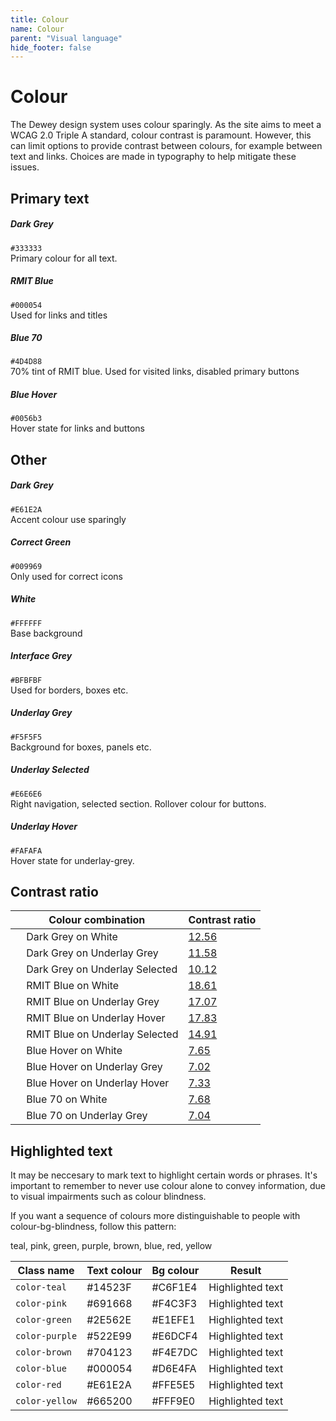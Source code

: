 ```yaml
---
title: Colour
name: Colour
parent: "Visual language"
hide_footer: false
---
```

<h1 class="margin-top-zero">Colour</h1>
<p class="lead">The Dewey design system uses colour sparingly. As the site aims to meet a WCAG 2.0 Triple A standard, colour contrast is paramount. However, this can limit options to provide contrast between colours, for example between text and links. Choices are made in typography to help mitigate these issues.</p>
<h2>Primary text</h2>
<!-- START row -->
<div class="row margin-top-lg">
	<div class="col-md-6">
		<!-- START swatch left -->
		<div class="swatch">
			<div class="colour colour-bg-dark-grey"></div>
			<div class="description">
				<h5>Dark Grey</h5>
				<p class="small">
					<code>#333333</code><br />Primary colour for all text.
				</p>
			</div>
		</div>
		<!-- END swatch left -->
	</div>
	<div class="col-md-6"> 
		<!-- START swatch right -->
		<div class="swatch">
			<div class="colour colour-bg-rmit-blue"></div>
			<div class="description">
				<h5>RMIT Blue</h5>
				<p class="small">
					<code>#000054</code><br />Used for links and titles
				</p>
			</div>
		</div>
	</div>
</div>
<!-- END row -->
<!-- START row -->
<div class="row">
	<div class="col-md-6">
		<!-- START swatch left -->
		<div class="swatch">
			<div class="colour colour-bg-blue-70"></div>
			<div class="description">
				<h5>Blue 70</h5>
				<p class="small">
					<code>#4D4D88</code><br />70% tint of RMIT blue. Used for visited links, disabled primary buttons
				</p>
			</div>
		</div>
		<!-- END swatch left -->
	</div>
	<div class="col-md-6"> 
		<!-- START swatch right -->
		<div class="swatch">
			<div class="colour colour-bg-blue-hover"></div>
			<div class="description">
				<h5>Blue Hover</h5>
				<p class="small">
					<code>#0056b3</code><br />Hover state for links and buttons
				</p>
			</div>
		</div>
		<!-- END swatch right -->
	</div>
</div>
<!-- END row -->
<h2>Other</h2>
<!-- START row -->
<div class="row margin-top-lg">
	<div class="col-md-6">
		<!-- START swatch left -->
		<div class="swatch">
			<div class="colour colour-bg-rmit-red"></div>
			<div class="description">
				<h5>Dark Grey</h5>
				<p class="small">
					<code>#E61E2A</code><br />Accent colour use sparingly
				</p>
			</div>
		</div>
		<!-- END swatch left -->
	</div>
	<div class="col-md-6"> 
		<!-- START swatch right -->
		<div class="swatch">
			<div class="colour colour-bg-correct-green"></div>
			<div class="description">
				<h5>Correct Green</h5>
				<p class="small">
					<code>#009969</code><br />Only used for correct icons
				</p>
			</div>
		</div>
		<!-- END swatch right -->
	</div>
</div>
<!-- END row -->
<!-- START row -->
<div class="row">
	<div class="col-md-6">
		<!-- START swatch left -->
		<div class="swatch">
			<div class="colour colour-bg-white"></div>
			<div class="description">
				<h5>White</h5>
				<p class="small">
					<code>#FFFFFF</code><br />Base background
				</p>
			</div>
		</div>
		<!-- END swatch left -->
	</div>
	<div class="col-md-6"> 
		<!-- START swatch right -->
		<div class="swatch">
			<div class="colour colour-bg-interface-grey"></div>
			<div class="description">
				<h5>Interface Grey</h5>
				<p class="small">
					<code>#BFBFBF</code><br />Used for borders, boxes etc.
				</p>
			</div>
		</div>
		<!-- END swatch right -->
	</div>
</div>
<!-- END row -->
<!-- START row -->
<div class="row">
	<div class="col-md-6">
		<!-- START swatch left -->
		<div class="swatch">
			<div class="colour colour-bg-underlay-grey"></div>
			<div class="description">
				<h5>Underlay Grey</h5>
				<p class="small">
					<code>#F5F5F5</code><br />Background for boxes, panels etc.
				</p>
			</div>
		</div>
		<!-- END swatch left -->
	</div>
	<div class="col-md-6"> 
		<!-- START swatch right -->
		<div class="swatch">
			<div class="colour colour-bg-underlay-selected"></div>
			<div class="description">
				<h5>Underlay Selected</h5>
				<p class="small">
					<code>#E6E6E6</code><br />Right navigation, selected section. Rollover colour for buttons.
				</p>
			</div>
		</div>
		<!-- END swatch right -->
	</div>
</div>
<!-- END row -->
<!-- START row -->
<div class="row">
	<div class="col-md-6">
		<!-- START swatch left -->
		<div class="swatch">
			<div class="colour colour-bg-underlay-hover"></div>
			<div class="description">
				<h5>Underlay Hover</h5>
				<p class="small">
					<code>#FAFAFA</code><br />Hover state for underlay-grey.
				</p>
			</div>
		</div>
		<!-- END swatch left -->
	</div>
</div>
<!-- END row -->
<h2>Contrast ratio</h2>
<div class="table-responsive">
<table class="table table-striped">
<thead>
<tr>
	<th>Colour combination</th>
	<th>Contrast ratio</th>
</tr>
</thead>
<tbody>
<tr>
	<td>
		<span class="colour-bg-sm colour-bg-dark-grey">&nbsp;</span>
		<span class="colour-bg-sm colour-bg-white">&nbsp;</span>
		Dark Grey on White</td>
	<td><a href="https://www.siegemedia.com/contrast-ratio#%23333333-on-white">12.56</a></td>
</tr>
<tr>
	<td>
		<span class="colour-bg-sm colour-bg-dark-grey">&nbsp;</span>
		<span class="colour-bg-sm colour-bg-underlay-grey">&nbsp;</span>
		Dark Grey on Underlay Grey</td>
	<td><a href="https://www.siegemedia.com/contrast-ratio#%23333333-on-%23f5f5f5">11.58</a></td>
</tr>
<tr>
	<td>
		<span class="colour-bg-sm colour-bg-dark-grey">&nbsp;</span>
		<span class="colour-bg-sm colour-bg-underlay-selected">&nbsp;</span>
		Dark Grey on Underlay Selected</td>
	<td><a href="https://www.siegemedia.com/contrast-ratio#%23333333-on-%23E6E6E6">10.12</a></td>
</tr>
<!--
<tr>
	<td>
		<span class="colour-bg-sm colour-bg-text-alt">&nbsp;</span>
		<span class="colour-bg-sm colour-bg-white">&nbsp;</span>
		Text Alt on White</td>
	<td><a href="https://www.siegemedia.com/contrast-ratio#%23525252-on-white">7.81</a></td>
</tr>
<tr>
	<td>
		<span class="colour-bg-sm colour-bg-text-alt">&nbsp;</span>
		<span class="colour-bg-sm colour-bg-underlay-grey">&nbsp;</span>
		Text Alt on Underlay Selected</td>
	<td><a href="https://www.siegemedia.com/contrast-ratio#%23525252-on-%23f5f5f5">7.16</a></td>
</tr>
-->
<tr>
	<td>
		<span class="colour-bg-sm colour-bg-rmit-blue">&nbsp;</span>
		<span class="colour-bg-sm colour-bg-white">&nbsp;</span>
		RMIT Blue on White</td>
	<td><a href="https://www.siegemedia.com/contrast-ratio#%23000054-on-white">18.61</a></td>
</tr>
<tr>
	<td>
		<span class="colour-bg-sm colour-bg-rmit-blue">&nbsp;</span>
		<span class="colour-bg-sm colour-bg-underlay-grey">&nbsp;</span>
		RMIT Blue on Underlay Grey</td>
	<td><a href="https://www.siegemedia.com/contrast-ratio#%23000054-on-%23f5f5f5">17.07</a></td>
</tr> 
<tr>
	<td>
		<span class="colour-bg-sm colour-bg-rmit-blue">&nbsp;</span>
		<span class="colour-bg-sm colour-bg-underlay-hover">&nbsp;</span>
		RMIT Blue on Underlay Hover</td>
	<td><a href="https://www.siegemedia.com/contrast-ratio#%23000054-on-%23fafafa">17.83</a></td>
</tr> 
<tr>
	<td>
		<span class="colour-bg-sm colour-bg-rmit-blue">&nbsp;</span>
		<span class="colour-bg-sm colour-bg-underlay-selected">&nbsp;</span>
		RMIT Blue on Underlay Selected</td>
	<td><a href="https://www.siegemedia.com/contrast-ratio#%23000054-on-%23E6E6E6">14.91</a></td>
</tr>
<!-- -->
<tr>
	<td>
		<span class="colour-bg-sm colour-bg-blue-hover">&nbsp;</span>
		<span class="colour-bg-sm colour-bg-white">&nbsp;</span>
		Blue Hover on White</td>
	<td><a href="https://www.siegemedia.com/contrast-ratio#%230051A8-on-white">7.65</a></td>
</tr>
<tr>
	<td>
		<span class="colour-bg-sm colour-bg-blue-hover">&nbsp;</span>
		<span class="colour-bg-sm colour-bg-underlay-grey">&nbsp;</span>
		Blue Hover on Underlay Grey</td>
	<td><a href="https://www.siegemedia.com/contrast-ratio#%230051A8-on-%23f5f5f5">7.02</a></td>
</tr> 
<tr>
	<td>
		<span class="colour-bg-sm colour-bg-blue-hover">&nbsp;</span>
		<span class="colour-bg-sm colour-bg-underlay-hover">&nbsp;</span>
		Blue Hover on Underlay Hover</td>
	<td><a href="https://www.siegemedia.com/contrast-ratio#%230051A8-on-%23fafafa">7.33</a></td>
</tr>
<!--
<tr>
	<td>
		<span class="colour-bg-sm colour-bg-blue-hover">&nbsp;</span>
		<span class="colour-bg-sm colour-bg-underlay-selected">&nbsp;</span>
		Blue Hover on Underlay Selected</td>
	<td><a href="https://www.siegemedia.com/contrast-ratio#%230F2699-on-%23E6E6E6">9.57</a></td>
</tr> 
-->
<!-- -->
<tr>
	<td>
		<span class="colour-bg-sm colour-bg-blue-70">&nbsp;</span>
		<span class="colour-bg-sm colour-bg-white">&nbsp;</span>
		Blue 70 on White</td>
	<td><a href="https://www.siegemedia.com/contrast-ratio#%234D4D88-on-white">7.68</a></td>
</tr>
<tr>
	<td>
		<span class="colour-bg-sm colour-bg-blue-70">&nbsp;</span>
		<span class="colour-bg-sm colour-bg-underlay-grey">&nbsp;</span>
		Blue 70 on Underlay Grey</td>
	<td><a href="https://www.siegemedia.com/contrast-ratio#%234D4D88-on-%23f5f5f5">7.04</a></td>
</tr> 
</tbody>
</table>
</div>
<h2>Highlighted text</h2>
<p>It may be neccesary to mark text to highlight certain words or phrases. It's important to remember to never use colour alone to convey information, due to visual impairments such as colour blindness.</p>
<p>If you want a sequence of colours more distinguishable to people with colour-bg-blindness, follow this pattern:</p>
<p><span class="color-teal">teal</span>, <span class="color-pink">pink</span>, <span class="color-green">green</span>, <span class="color-purple">purple</span>, <span class="color-brown">brown</span>, <span class="color-blue">blue</span>, <span class="color-red">red</span>, <span class="color-yellow">yellow</span></p>
<div class="table-responsive">
<table class="table table-striped">
<thead>
<tr>
	<th>Class name</th>
	<th>Text colour</th>
	<th>Bg colour</th>
	<th>Result</th>
</tr>
</thead>
<tbody>
<tr>
	<td><code>color-teal</code></td>
	<td>#14523F</td>
	<td>#C6F1E4</td>
	<td><span class="color-teal">Highlighted text</span></td>
</tr>
<tr>
	<td><code>color-pink</code></td>
	<td>#691668</td>
	<td>#F4C3F3</td>
	<td><span class="color-pink">Highlighted text</span></td>
</tr>
<tr>
	<td><code>color-green</code></td>
	<td>#2E562E</td>
	<td>#E1EFE1</td>
	<td><span class="color-green">Highlighted text</span></td>
</tr>
<tr>
	<td><code>color-purple</code></td>
	<td>#522E99</td>
	<td>#E6DCF4</td>
	<td><span class="color-purple">Highlighted text</span></td>
</tr>
<tr>
	<td><code>color-brown</code></td>
	<td>#704123</td>
	<td>#F4E7DC</td>
	<td><span class="color-brown">Highlighted text</span></td>
</tr>
<tr>
	<td><code>color-blue</code></td>
	<td>#000054</td>
	<td>#D6E4FA</td>
	<td><span class="color-blue">Highlighted text</span></td>
</tr>
<tr>
	<td><code>color-red</code></td>
	<td>#E61E2A</td>
	<td>#FFE5E5</td>
	<td><span class="color-red">Highlighted text</span></td>
</tr>
<tr>
	<td><code>color-yellow</code></td>
	<td>#665200</td>
	<td>#FFF9E0</td>
	<td><span class="color-yellow">Highlighted text</span></td>
</tr>
</tbody>
</table>
</div>